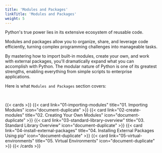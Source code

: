 ```yaml
---
title: 'Modules and Packages'
linkTitle: 'Modules and Packages'
weight: 5
---
```


Python's true power lies in its extensive ecosystem of reusable code. 

Modules and packages allow you to organize, share, and leverage code efficiently, turning complex programming challenges into manageable tasks. 

By mastering how to import built-in modules, create your own, and work with external packages, you'll dramatically expand what you can accomplish with Python. The modular nature of Python is one of its greatest strengths, enabling everything from simple scripts to enterprise applications.

Here is what `Modules and Packages` section covers:

<br/>

{{< cards >}}
  {{< card link="01-importing-modules" title="01. Importing Modules" icon="document-duplicate" >}}
  {{< card link="02-create-modules" title="02. Creating Your Own Modules" icon="document-duplicate" >}}
  {{< card link="03-standard-library-overview" title="03. Standard Library Overview" icon="document-duplicate" >}}
  {{< card link="04-install-external-packages" title="04. Installing External Packages Using pip" icon="document-duplicate" >}}
  {{< card link="05-virtual-environments" title="05. Virtual Environments" icon="document-duplicate" >}}
{{< /cards >}}